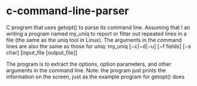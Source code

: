 # c-command-line-parser

 C program that uses getopt() to parse its command line. Assuming that I an writing a program named my_uniq to report or filter out repeated lines
in a file (the same as the uniq tool in Linux). The arguments in the command lines are also the same as
those for uniq:
my_uniq [−c|−d|−u] [−f fields] [−s char] [input_file [output_file]]

The program is to extract the options, option parameters, and other arguments in the command line.
Note: the program just prints the information on the screen, just as the example program for getopt() does
